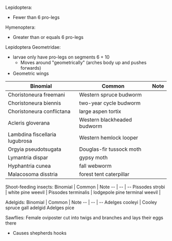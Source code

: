 Lepidoptera:
- Fewer than 6 pro-legs

Hymenoptera:
- Greater than or equals 6 pro-legs


Lepidoptera Geometridae:
- larvae only have pro-legs on segments 6 + 10
	- Moves around "geometrically" (arches body up and pushes forwards)
- Geometric wings 

Binomial | Common | Note
-- | -- | --
Choristoneura freemani | Western spruce budworm |
Choristoneura biennis | two-year cycle budworm |
Choristoneura conflictana | large aspen tortix |
Acleris gloverana | Western blackheaded budworm |
Lambdina fiscellaria lugubrosa | Western hemlock looper |
Orgyia pseudotsugata | Douglas-fir tussock moth |
Lymantria dispar | gypsy moth |
Hyphantria cunea | fall webworm | 
Malacosoma disstria | forest tent caterpillar |

Shoot-feeding insects:
Binomial | Common | Note
-- | -- | --
Pissodes strobi | white pine weevil |
Pissodes terminalis | lodgepole pine terminal weevil |

Adelgids:
Binomial | Common | Note
-- | -- | --
Adelges cooleyi | Cooley spruce gall adelgid
Adelges pice


Sawflies: Female oviposter cut into twigs and branches and lays their eggs there
- Causes shepherds hooks